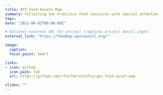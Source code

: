 ```yaml
---
title: API Food Assets Map
summary: Collecting San Francisco food resources with special attention to their locations relative to Asian and Pacific Islander populations.  
tags:
date: "2021-06-02T00:00:00Z"

# Optional external URL for project (replaces project detail page).
external_link: "https://foodmap.apicouncil.org/"

image:
  caption:
  focal_point: Smart

links:
- icon: github
  icon_pack: fab
  url: https://github.com/rfortherestofus/api-food-asset-map

slides: ""
---
```

 